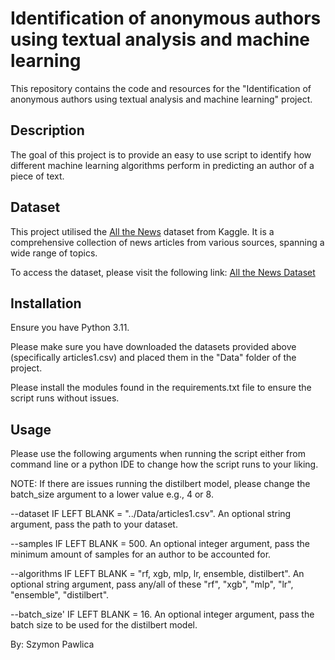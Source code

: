 # Identification of anonymous authors using textual analysis and machine learning

This repository contains the code and resources for the "Identification of anonymous authors using textual analysis and machine learning" project. 

## Description

The goal of this project is to provide an easy to use script to identify how different machine learning algorithms perform in predicting an author of a piece of text.

## Dataset

This project utilised the [All the News](https://www.kaggle.com/datasets/snapcrack/all-the-news) dataset from Kaggle. It is a comprehensive collection of news articles from various sources, spanning a wide range of topics.

To access the dataset, please visit the following link: [All the News Dataset](https://www.kaggle.com/datasets/snapcrack/all-the-news)

## Installation

Ensure you have Python 3.11.

Please make sure you have downloaded the datasets provided above (specifically articles1.csv) and placed them in the "Data" folder of the project.

Please install the modules found in the requirements.txt file to ensure the script runs without issues.

## Usage
Please use the following arguments when running the script either from command line or a python IDE to change how the script runs to your liking.

NOTE: If there are issues running the distilbert model, please change the batch_size argument to a lower value e.g., 4 or 8.

--dataset IF LEFT BLANK = "../Data/articles1.csv". An optional string argument, pass the path to your dataset.

--samples IF LEFT BLANK = 500. An optional integer argument, pass the minimum amount of samples for an author to be accounted for.

--algorithms IF LEFT BLANK = "rf, xgb, mlp, lr, ensemble, distilbert". An optional string argument, pass any/all of these "rf", "xgb", "mlp", "lr", "ensemble", "distilbert".

--batch_size' IF LEFT BLANK = 16. An optional integer argument, pass the batch size to be used for the distilbert model.


By: Szymon Pawlica